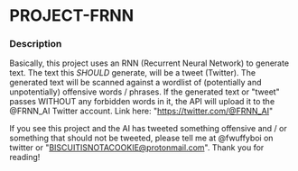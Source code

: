 # PROJECT-FRNN

### Description
Basically, this project uses an RNN (Recurrent Neural Network) to generate text. 
The text this *SHOULD* generate, will be a tweet (Twitter).
The generated text will be scanned against a wordlist of (potentially and unpotentially) offensive words / phrases.
If the generated text or "tweet" passes WITHOUT any forbidden words in it, the API will upload it to the @FRNN_AI Twitter account. Link here: "https://twitter.com/@FRNN_AI"

If you see this project and the AI has tweeted something offensive and / or something that should not be tweeted, 
please tell me at @fwuffyboi on twitter or "BISCUITISNOTACOOKIE@protonmail.com". Thank you for reading!
